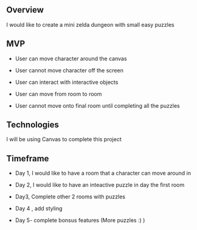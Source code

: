  
 ## Overview
 
 I would like to create a mini zelda dungeon with small easy puzzles
 
 ## MVP

- User can move character around the canvas

- User cannot move character off the screen

- User can interact with interactive objects

- User can move from room to room

- User cannot move onto final room until completing all the puzzles

## Technologies

I will be using Canvas to complete this project


## Timeframe

- Day 1, I would like to have a room that a character can move around in 

- Day 2, I would like to have an inteactive puzzle in day the first room

- Day3, Complete other 2 rooms with puzzles 

- Day 4 , add styling 

- Day 5- complete bonsus features (More puzzles :) )

